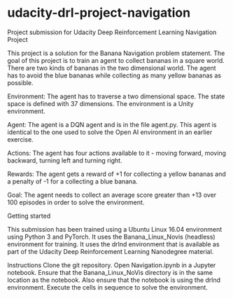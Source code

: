 # udacity-drl-project-navigation
Project submission for Udacity Deep Reinforcement Learning Navigation Project

This project is a solution for the Banana Navigation problem statement. The goal of this project is to train an agent to collect bananas in a square world. There are two kinds of bananas in the two dimensional world. The agent has to avoid the blue bananas while collecting as many yellow bananas as possible. 

Environment:
The agent has to traverse a two dimensional space. The state space is defined with 37 dimensions. The environment is a Unity environment.

Agent: 
The agent is a DQN agent and is in the file agent.py. This agent is identical to the one used to solve the Open AI environment in an earlier exercise. 

Actions:
The agent has four actions available to it - moving forward, moving backward, turning left and turning right.

Rewards:
The agent gets a reward of +1 for collecting a yellow bananas and a penalty of -1 for a collecting a blue banana. 

Goal: 
The agent needs to collect an average score greater than +13 over 100 episodes in order to solve the environment. 


Getting started

This submission has been trained using a Ubuntu Linux 16.04 environment using Python 3 and PyTorch. It uses the Banana_Linux_Novis (headless) environment for training. It uses the drlnd environment that is available as part of the Udacity Deep Reinforcement Learning Nanodegree material. 

Instructions
Clone the git repository. Open Navigation.ipynb in a Jupyter notebook. Ensure that the Banana_Linux_NoVis directory is in the same location as the notebook. Also ensure that the notebook is using the drlnd environment. Execute the cells in sequence to solve the environment. 

